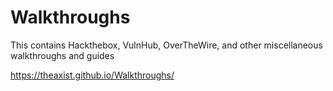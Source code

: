 # Walkthroughs
This contains Hackthebox, VulnHub, OverTheWire, and other miscellaneous walkthroughs and guides

https://theaxist.github.io/Walkthroughs/
